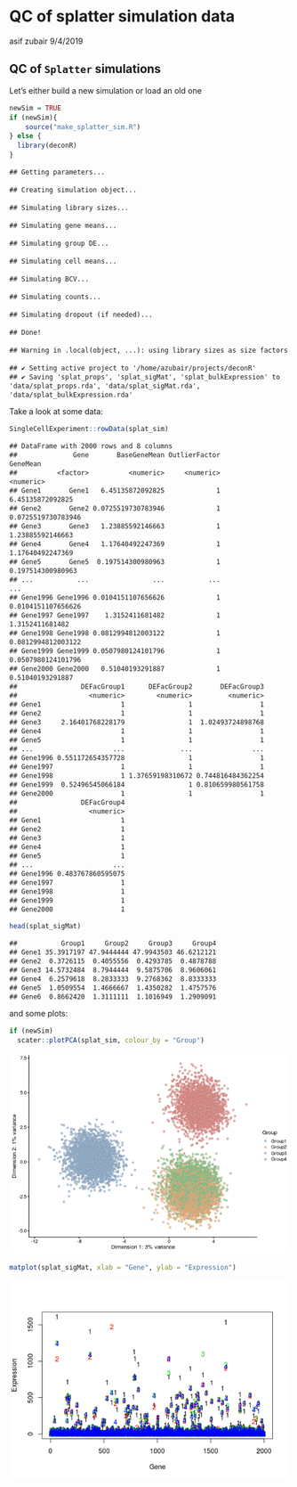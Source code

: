 QC of splatter simulation data
================
asif zubair
9/4/2019

## QC of `Splatter` simulations

Let’s either build a new simulation or load an old one

``` r
newSim = TRUE
if (newSim){
    source("make_splatter_sim.R")
} else {
  library(deconR)  
}
```

    ## Getting parameters...

    ## Creating simulation object...

    ## Simulating library sizes...

    ## Simulating gene means...

    ## Simulating group DE...

    ## Simulating cell means...

    ## Simulating BCV...

    ## Simulating counts...

    ## Simulating dropout (if needed)...

    ## Done!

    ## Warning in .local(object, ...): using library sizes as size factors

    ## ✔ Setting active project to '/home/azubair/projects/deconR'
    ## ✔ Saving 'splat_props', 'splat_sigMat', 'splat_bulkExpression' to 'data/splat_props.rda', 'data/splat_sigMat.rda', 'data/splat_bulkExpression.rda'

Take a look at some data:

``` r
SingleCellExperiment::rowData(splat_sim)
```

    ## DataFrame with 2000 rows and 8 columns
    ##              Gene       BaseGeneMean OutlierFactor           GeneMean
    ##          <factor>          <numeric>     <numeric>          <numeric>
    ## Gene1       Gene1   6.45135872092825             1   6.45135872092825
    ## Gene2       Gene2 0.0725519730783946             1 0.0725519730783946
    ## Gene3       Gene3   1.23885592146663             1   1.23885592146663
    ## Gene4       Gene4   1.17640492247369             1   1.17640492247369
    ## Gene5       Gene5  0.197514300980963             1  0.197514300980963
    ## ...           ...                ...           ...                ...
    ## Gene1996 Gene1996 0.0104151107656626             1 0.0104151107656626
    ## Gene1997 Gene1997    1.3152411681482             1    1.3152411681482
    ## Gene1998 Gene1998 0.0812994812003122             1 0.0812994812003122
    ## Gene1999 Gene1999 0.0507980124101796             1 0.0507980124101796
    ## Gene2000 Gene2000   0.51040193291887             1   0.51040193291887
    ##                DEFacGroup1      DEFacGroup2       DEFacGroup3
    ##                  <numeric>        <numeric>         <numeric>
    ## Gene1                    1                1                 1
    ## Gene2                    1                1                 1
    ## Gene3     2.16401768228179                1  1.02493724898768
    ## Gene4                    1                1                 1
    ## Gene5                    1                1                 1
    ## ...                    ...              ...               ...
    ## Gene1996 0.551172654357728                1                 1
    ## Gene1997                 1                1                 1
    ## Gene1998                 1 1.37659198310672 0.744816484362254
    ## Gene1999  0.52496545066184                1 0.810659980561758
    ## Gene2000                 1                1                 1
    ##                DEFacGroup4
    ##                  <numeric>
    ## Gene1                    1
    ## Gene2                    1
    ## Gene3                    1
    ## Gene4                    1
    ## Gene5                    1
    ## ...                    ...
    ## Gene1996 0.483767860595075
    ## Gene1997                 1
    ## Gene1998                 1
    ## Gene1999                 1
    ## Gene2000                 1

``` r
head(splat_sigMat)
```

    ##           Group1     Group2     Group3     Group4
    ## Gene1 35.3917197 47.9444444 47.9943503 46.6212121
    ## Gene2  0.3726115  0.4055556  0.4293785  0.4878788
    ## Gene3 14.5732484  8.7944444  9.5875706  8.9606061
    ## Gene4  6.2579618  8.2833333  9.2768362  8.8333333
    ## Gene5  1.0509554  1.4666667  1.4350282  1.4757576
    ## Gene6  0.8662420  1.3111111  1.1016949  1.2909091

and some plots:

``` r
if (newSim)
  scater::plotPCA(splat_sim, colour_by = "Group")
```

![](splat_sim_qc_files/figure-gfm/unnamed-chunk-1-1.png)<!-- -->

``` r
matplot(splat_sigMat, xlab = "Gene", ylab = "Expression")
```

![](splat_sim_qc_files/figure-gfm/unnamed-chunk-1-2.png)<!-- -->
